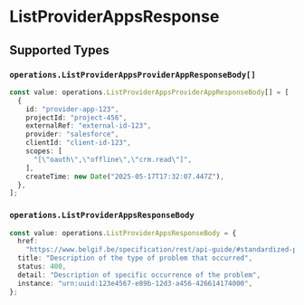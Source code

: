 # ListProviderAppsResponse


## Supported Types

### `operations.ListProviderAppsProviderAppResponseBody[]`

```typescript
const value: operations.ListProviderAppsProviderAppResponseBody[] = [
  {
    id: "provider-app-123",
    projectId: "project-456",
    externalRef: "external-id-123",
    provider: "salesforce",
    clientId: "client-id-123",
    scopes: [
      "[\"oauth\",\"offline\",\"crm.read\"]",
    ],
    createTime: new Date("2025-05-17T17:32:07.447Z"),
  },
];
```

### `operations.ListProviderAppsResponseBody`

```typescript
const value: operations.ListProviderAppsResponseBody = {
  href:
    "https://www.belgif.be/specification/rest/api-guide/#standardized-problem-types",
  title: "Description of the type of problem that occurred",
  status: 400,
  detail: "Description of specific occurrence of the problem",
  instance: "urn:uuid:123e4567-e89b-12d3-a456-426614174000",
};
```


